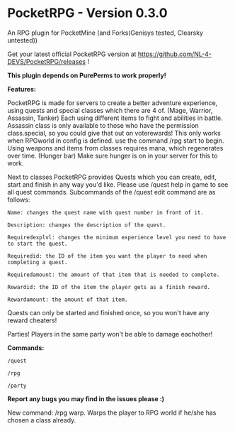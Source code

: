 # PocketRPG  -  Version 0.3.0
An RPG plugin for PocketMine (and Forks(Genisys tested, Clearsky untested))

Get your latest official PocketRPG version at https://github.com/NL-4-DEVS/PocketRPG/releases !

**This plugin depends on PurePerms to work properly!**

**Features:**

PocketRPG is made for servers to create a better adventure experience, using quests and special classes which there are 4 of. (Mage, Warrior, Assassin, Tanker) Each using different items to fight and abilities in battle. Assassin class is only available to those who have the permission class.special, so you could give that out on voterewards! This only works when RPGworld in config is defined.
use the command /rpg start <class> to begin. Using weapons and items from classes requires mana, which regenerates over time. (Hunger bar) Make sure hunger is on in your server for this to work.


Next to classes PocketRPG provides Quests which you can create, edit, start and finish in any way you'd like. Please use /quest help in game to see all quest commands. Subcommands of the /quest edit command are as follows:

    Name: changes the quest name with quest number in front of it.    

    Description: changes the description of the quest.    

    Requiredexplvl: changes the minimum experience level you need to have to start the quest.    

    Requiredid: the ID of the item you want the player to need when completing a quest.    
 
    Requiredamount: the amount of that item that is needed to complete.     

    Rewardid: the ID of the item the player gets as a finish reward.     

    Rewardamount: the amount of that item.    


Quests can only be started and finished once, so you won't have any reward cheaters!

Parties! Players in the same party won't be able to damage eachother!

**Commands:**

    /quest   
    
    /rpg    

    /party     


**Report any bugs you may find in the issues please :)**

New command: /rpg warp. Warps the player to RPG world if he/she has chosen a class already.
